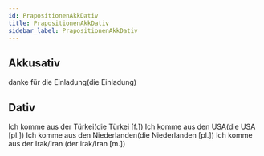 ```yaml
---
id: PrapositionenAkkDativ
title: PrapositionenAkkDativ
sidebar_label: PrapositionenAkkDativ
---
```


## Akkusativ

danke für die Einladung(die Einladung)

## Dativ

Ich komme aus der Türkei(die Türkei [f.])
Ich komme aus den USA(die USA [pl.])
Ich komme aus den Niederlanden(die Niederlanden [pl.])
Ich komme aus der Irak/Iran (der irak/Iran [m.])
